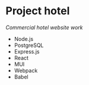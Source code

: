 # Project hotel

*Commercial hotel website work*

- Node.js
- PostgreSQL
- Express.js
- React
- MUI
- Webpack
- Babel
